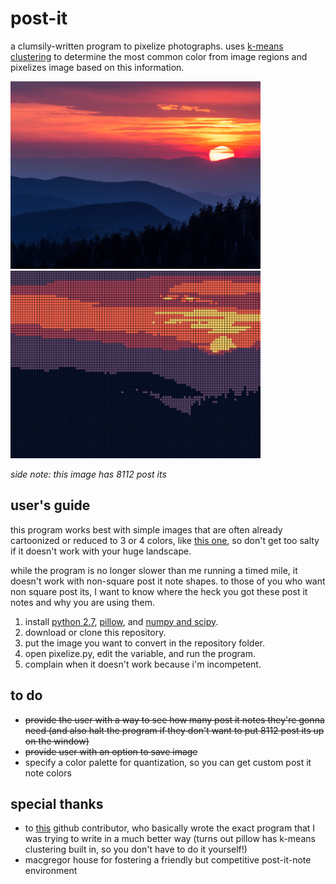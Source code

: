 # post-it
a clumsily-written program to pixelize photographs. uses [k-means clustering](https://en.wikipedia.org/wiki/K-means_clustering) to determine the most common color from image regions and pixelizes image based on this information.


<img src="sunset.jpg?raw=true" width="400">  <img src="sunset-pixelized.png?raw=true" width="400">

*side note: this image has 8112 post its* 

## user's guide
this program works best with simple images that are often already cartoonized or reduced to 3 or 4 colors, like [this one](https://upload.wikimedia.org/wikipedia/en/5/55/Barack_Obama_Hope_poster.jpg), so don't get too salty if it doesn't work with your huge landscape.

while the program is no longer slower than me running a timed mile, it doesn't work with non-square post it note shapes. to those of you who want non square post its, I want to know where the heck you got these post it notes and why you are using them. 
1. install [python 2.7](https://www.python.org/download/releases/2.7/), [pillow](http://pillow.readthedocs.io/en/latest/installation.html), and [numpy and scipy](https://datahub.packtpub.com/tutorials/installing-numpy-scipy-matplotlib-ipython/).
2. download or clone this repository.
3. put the image you want to convert in the repository folder.
4. open pixelize.py, edit the  variable, and run the program.
5. complain when it doesn't work because i'm incompetent.

## to do
* ~~provide the user with a way to see how many post it notes they're gonna need (and also halt the program if they don't want to put 8112 post its up on the window)~~
* ~~provide user with an option to save image~~
* specify a color palette for quantization, so you can get custom post it note colors

## special thanks
* to [this](https://gist.github.com/danyshaanan/6754465) github contributor, who basically wrote the exact program that I was trying to write in a much better way (turns out pillow has k-means clustering built in, so you don't have to do it yourself!)
* macgregor house for fostering a friendly but competitive post-it-note environment
